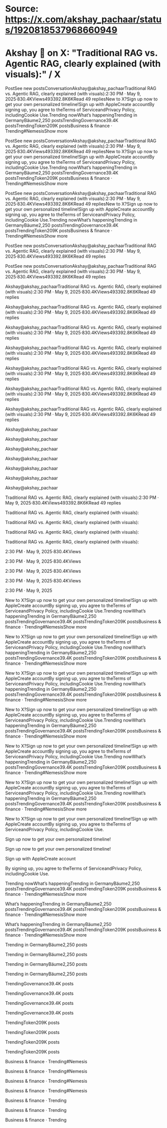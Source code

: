 # Source: https://x.com/akshay_pachaar/status/1920818537968660949

# Akshay 🚀 on X: "Traditional RAG vs. Agentic RAG, clearly explained (with visuals):" / X

PostSee new postsConversationAkshay@akshay_pachaarTraditional RAG vs. Agentic RAG, clearly explained (with visuals):2:30 PM · May 9, 2025·830.4KViews493392.8K6KRead 49 repliesNew to X?Sign up now to get your own personalized timeline!Sign up with AppleCreate accountBy signing up, you agree to theTerms of ServiceandPrivacy Policy, includingCookie Use.Trending nowWhat’s happeningTrending in GermanyBäume2,250 postsTrendingGovernance39.4K postsTrendingToken209K postsBusiness & finance · Trending#NemesisShow more

PostSee new postsConversationAkshay@akshay_pachaarTraditional RAG vs. Agentic RAG, clearly explained (with visuals):2:30 PM · May 9, 2025·830.4KViews493392.8K6KRead 49 repliesNew to X?Sign up now to get your own personalized timeline!Sign up with AppleCreate accountBy signing up, you agree to theTerms of ServiceandPrivacy Policy, includingCookie Use.Trending nowWhat’s happeningTrending in GermanyBäume2,250 postsTrendingGovernance39.4K postsTrendingToken209K postsBusiness & finance · Trending#NemesisShow more

PostSee new postsConversationAkshay@akshay_pachaarTraditional RAG vs. Agentic RAG, clearly explained (with visuals):2:30 PM · May 9, 2025·830.4KViews493392.8K6KRead 49 repliesNew to X?Sign up now to get your own personalized timeline!Sign up with AppleCreate accountBy signing up, you agree to theTerms of ServiceandPrivacy Policy, includingCookie Use.Trending nowWhat’s happeningTrending in GermanyBäume2,250 postsTrendingGovernance39.4K postsTrendingToken209K postsBusiness & finance · Trending#NemesisShow more

PostSee new postsConversationAkshay@akshay_pachaarTraditional RAG vs. Agentic RAG, clearly explained (with visuals):2:30 PM · May 9, 2025·830.4KViews493392.8K6KRead 49 replies

PostSee new postsConversationAkshay@akshay_pachaarTraditional RAG vs. Agentic RAG, clearly explained (with visuals):2:30 PM · May 9, 2025·830.4KViews493392.8K6KRead 49 replies

Akshay@akshay_pachaarTraditional RAG vs. Agentic RAG, clearly explained (with visuals):2:30 PM · May 9, 2025·830.4KViews493392.8K6KRead 49 replies

Akshay@akshay_pachaarTraditional RAG vs. Agentic RAG, clearly explained (with visuals):2:30 PM · May 9, 2025·830.4KViews493392.8K6KRead 49 replies

Akshay@akshay_pachaarTraditional RAG vs. Agentic RAG, clearly explained (with visuals):2:30 PM · May 9, 2025·830.4KViews493392.8K6KRead 49 replies

Akshay@akshay_pachaarTraditional RAG vs. Agentic RAG, clearly explained (with visuals):2:30 PM · May 9, 2025·830.4KViews493392.8K6KRead 49 replies

Akshay@akshay_pachaarTraditional RAG vs. Agentic RAG, clearly explained (with visuals):2:30 PM · May 9, 2025·830.4KViews493392.8K6KRead 49 replies

Akshay@akshay_pachaarTraditional RAG vs. Agentic RAG, clearly explained (with visuals):2:30 PM · May 9, 2025·830.4KViews493392.8K6KRead 49 replies

Akshay@akshay_pachaarTraditional RAG vs. Agentic RAG, clearly explained (with visuals):2:30 PM · May 9, 2025·830.4KViews493392.8K6KRead 49 replies

Akshay@akshay_pachaar

Akshay@akshay_pachaar

Akshay@akshay_pachaar

Akshay@akshay_pachaar

Akshay@akshay_pachaar

Akshay@akshay_pachaar

Akshay@akshay_pachaar

Traditional RAG vs. Agentic RAG, clearly explained (with visuals):2:30 PM · May 9, 2025·830.4KViews493392.8K6KRead 49 replies

Traditional RAG vs. Agentic RAG, clearly explained (with visuals):

Traditional RAG vs. Agentic RAG, clearly explained (with visuals):

Traditional RAG vs. Agentic RAG, clearly explained (with visuals):

Traditional RAG vs. Agentic RAG, clearly explained (with visuals):

2:30 PM · May 9, 2025·830.4KViews

2:30 PM · May 9, 2025·830.4KViews

2:30 PM · May 9, 2025·830.4KViews

2:30 PM · May 9, 2025·830.4KViews

2:30 PM · May 9, 2025

New to X?Sign up now to get your own personalized timeline!Sign up with AppleCreate accountBy signing up, you agree to theTerms of ServiceandPrivacy Policy, includingCookie Use.Trending nowWhat’s happeningTrending in GermanyBäume2,250 postsTrendingGovernance39.4K postsTrendingToken209K postsBusiness & finance · Trending#NemesisShow more

New to X?Sign up now to get your own personalized timeline!Sign up with AppleCreate accountBy signing up, you agree to theTerms of ServiceandPrivacy Policy, includingCookie Use.Trending nowWhat’s happeningTrending in GermanyBäume2,250 postsTrendingGovernance39.4K postsTrendingToken209K postsBusiness & finance · Trending#NemesisShow more

New to X?Sign up now to get your own personalized timeline!Sign up with AppleCreate accountBy signing up, you agree to theTerms of ServiceandPrivacy Policy, includingCookie Use.Trending nowWhat’s happeningTrending in GermanyBäume2,250 postsTrendingGovernance39.4K postsTrendingToken209K postsBusiness & finance · Trending#NemesisShow more

New to X?Sign up now to get your own personalized timeline!Sign up with AppleCreate accountBy signing up, you agree to theTerms of ServiceandPrivacy Policy, includingCookie Use.Trending nowWhat’s happeningTrending in GermanyBäume2,250 postsTrendingGovernance39.4K postsTrendingToken209K postsBusiness & finance · Trending#NemesisShow more

New to X?Sign up now to get your own personalized timeline!Sign up with AppleCreate accountBy signing up, you agree to theTerms of ServiceandPrivacy Policy, includingCookie Use.Trending nowWhat’s happeningTrending in GermanyBäume2,250 postsTrendingGovernance39.4K postsTrendingToken209K postsBusiness & finance · Trending#NemesisShow more

New to X?Sign up now to get your own personalized timeline!Sign up with AppleCreate accountBy signing up, you agree to theTerms of ServiceandPrivacy Policy, includingCookie Use.Trending nowWhat’s happeningTrending in GermanyBäume2,250 postsTrendingGovernance39.4K postsTrendingToken209K postsBusiness & finance · Trending#NemesisShow more

New to X?Sign up now to get your own personalized timeline!Sign up with AppleCreate accountBy signing up, you agree to theTerms of ServiceandPrivacy Policy, includingCookie Use.

Sign up now to get your own personalized timeline!

Sign up now to get your own personalized timeline!

Sign up with AppleCreate account

By signing up, you agree to theTerms of ServiceandPrivacy Policy, includingCookie Use.

Trending nowWhat’s happeningTrending in GermanyBäume2,250 postsTrendingGovernance39.4K postsTrendingToken209K postsBusiness & finance · Trending#NemesisShow more

What’s happeningTrending in GermanyBäume2,250 postsTrendingGovernance39.4K postsTrendingToken209K postsBusiness & finance · Trending#NemesisShow more

What’s happeningTrending in GermanyBäume2,250 postsTrendingGovernance39.4K postsTrendingToken209K postsBusiness & finance · Trending#NemesisShow more

Trending in GermanyBäume2,250 posts

Trending in GermanyBäume2,250 posts

Trending in GermanyBäume2,250 posts

Trending in GermanyBäume2,250 posts

TrendingGovernance39.4K posts

TrendingGovernance39.4K posts

TrendingGovernance39.4K posts

TrendingGovernance39.4K posts

TrendingToken209K posts

TrendingToken209K posts

TrendingToken209K posts

TrendingToken209K posts

Business & finance · Trending#Nemesis

Business & finance · Trending#Nemesis

Business & finance · Trending#Nemesis

Business & finance · Trending#Nemesis

Business & finance · Trending

Business & finance · Trending

Business & finance · Trending

